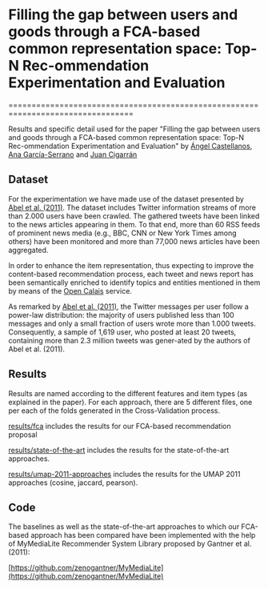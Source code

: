 # Filling the gap between users and goods through a FCA-based common representation space: Top-N Rec-ommendation Experimentation and Evaluation
=================================================================================

Results and specific detail used for the paper "Filling the gap between users and goods through a FCA-based common representation space: Top-N Rec-ommendation Experimentation and Evaluation" by [Ángel Castellanos](http://nlp.uned.es/~acastellanos/), [Ana García-Serrano](http://nlp.uned.es/web-nlp/index.php?option=com_content&view=article&id=11) and [Juan Cigarrán](http://nlp.uned.es/~juanci/)

## Dataset
For the experimentation we have made use of the dataset presented by [Abel et al. (2011)](http://fabianabel.de/papers/2011-wis-twitter-um-umap.pdf). The dataset includes Twitter information streams of more than 2.000 users have been crawled. The gathered tweets have been linked to the news articles appearing in them. To that end, more than 60 RSS feeds of prominent news media (e.g., BBC, CNN or New York Times among others) have been monitored and more than 77,000 news articles have been aggregated.

In order to enhance the item representation, thus expecting to improve the content-based recommendation process, each tweet and news report has been semantically enriched to identify topics and entities mentioned in them by means of the [Open Calais](http://www.opencalais.com/) service.

As remarked by [Abel et al. (2011)](http://fabianabel.de/papers/2011-wis-twitter-um-umap.pdf), the Twitter messages per user follow a power-law distribution: the majority of users published less than 100 messages and only a small fraction of users wrote more than 1.000 tweets. Consequently, a sample of 1,619 user, who posted at least 20 tweets, containing more than 2.3 million tweets was gener-ated by the authors of Abel et al. (2011). 


## Results

Results are named according to the different features and item types (as explained in the paper). For each approach, there are 5 different files, one per each of the folds generated in the Cross-Validation process.

[results/fca](https://github.com/AngelCastellanos/umap-dataset-experiments/tree/master/results/fca) includes the results for our FCA-based recommendation proposal

[results/state-of-the-art](https://github.com/AngelCastellanos/umap-dataset-experiments/tree/master/results/state-of-the-art) includes the results for the state-of-the-art approaches.

[results/umap-2011-approaches](https://github.com/AngelCastellanos/umap-dataset-experiments/tree/master/results/umap-2011-approaches) includes the results for the UMAP 2011 approaches (cosine, jaccard, pearson).


## Code

The baselines as well as the state-of-the-art approaches to which our FCA-based approach has been compared have been implemented with the help of MyMediaLite Recommender System Library proposed by Gantner et al. (2011):

[https://github.com/zenogantner/MyMediaLite](https://github.com/zenogantner/MyMediaLite)

